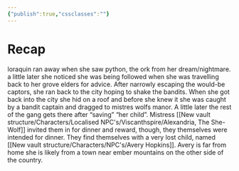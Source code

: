 ```yaml
---
{"publish":true,"cssclasses":""}
---
```


# Recap 
loraquin ran away when she saw python, the ork from her dream/nightmare. a little later she noticed she was being followed when she was travelling back to her grove elders for advice. After narrowly escaping the would-be captors, she ran back to the city hoping to shake the bandits. When she got back into the city she hid on a roof and before she knew it she was caught by a bandit captain and dragged to mistres wolfs manor. A little later the rest of the gang gets there after “saving” “her child”. Mistress  [[New vault structure/Characters/Localised NPC's/Viscanthspire/Alexandria, The She-Wolf]] invited them in for dinner and reward, though, they themselves were intended for dinner. They find themselves with a very lost child, named [[New vault structure/Characters/NPC's/Avery Hopkins]]. Avery is far from home she is likely from a town near ember mountains on the other side of the country.




